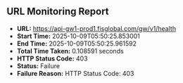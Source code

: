 ## URL Monitoring Report

- **URL:** https://api-gw1-prod1.fisglobal.com/gw/v1/health
- **Start Time:** 2025-10-09T05:50:25.853001
- **End Time:** 2025-10-09T05:50:25.961592
- **Total Time Taken:** 0.108591 seconds
- **HTTP Status Code:** 403
- **Status:** Failure
- **Failure Reason:** HTTP Status Code: 403
